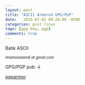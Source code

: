 ```yaml
---
layout: post
title: "ASCII Armored GPG/PGP"
date:   2016-07-02 08:28:06 -0500
categories: post linux
tags: [gpg key, pgp]
comments: true
---
```


Batik ASCII

<small><em>imamsiswandi at gmail.com</em></small>

GPG/PGP pub: &darr;


[pgparmor](/pgp.txt)
